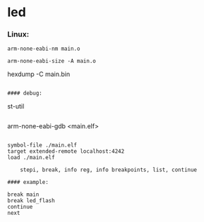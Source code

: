# led

### Linux:

```
arm-none-eabi-nm main.o
```
```
arm-none-eabi-size -A main.o
```
hexdump -C main.bin
```

#### debug:

```
st-util
```
```
arm-none-eabi-gdb <main.elf>
```
```
    symbol-file ./main.elf
    target extended-remote localhost:4242
    load ./main.elf
```
    stepi, break, info reg, info breakpoints, list, continue

#### example:
```
    break main
    break led_flash
    continue
    next
```
